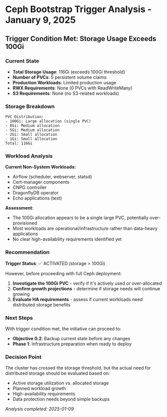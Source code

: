 # Ceph Bootstrap Trigger Analysis - January 9, 2025

## Trigger Condition Met: Storage Usage Exceeds 100Gi

### Current State
- **Total Storage Usage**: 116Gi (exceeds 100Gi threshold)
- **Number of PVCs**: 5 persistent volume claims
- **Production Workloads**: Limited production usage
- **RWX Requirements**: None (0 PVCs with ReadWriteMany)
- **S3 Requirements**: None (no S3-related workloads)

### Storage Breakdown
```
PVC Distribution:
- 100Gi: Large allocation (single PVC)
- 8Gi: Medium allocation
- 5Gi: Medium allocation  
- 2Gi: Small allocation
- 1Gi: Small allocation
Total: 116Gi
```

### Workload Analysis
**Current Non-System Workloads:**
- Airflow (scheduler, webserver, statsd)
- Cert-manager components
- CNPG controller
- DragonflyDB operator
- Echo applications (test)

**Assessment**: 
- The 100Gi allocation appears to be a single large PVC, potentially over-provisioned
- Most workloads are operational/infrastructure rather than data-heavy applications
- No clear high-availability requirements identified yet

### Recommendation
**Trigger Status**: ✅ ACTIVATED (storage > 100Gi)

However, before proceeding with full Ceph deployment:
1. **Investigate the 100Gi PVC** - verify if it's actively used or over-allocated
2. **Confirm growth projections** - determine if storage needs will continue growing
3. **Evaluate HA requirements** - assess if current workloads need distributed storage benefits

### Next Steps
With trigger condition met, the initiative can proceed to:
- **Objective 0.2**: Backup current state before any changes
- **Phase 1**: Infrastructure preparation when ready to deploy

### Decision Point
The cluster has crossed the storage threshold, but the actual need for distributed storage should be evaluated based on:
- Active storage utilization vs. allocated storage
- Planned workload growth
- High-availability requirements
- Data protection needs beyond simple backups

*Analysis completed: 2025-01-09*